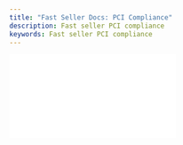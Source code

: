 ```yaml
---
title: "Fast Seller Docs: PCI Compliance"
description: Fast seller PCI compliance
keywords: Fast seller PCI compliance
---
```


<embed src="/reusables/security/_pci-compliance.md" />
